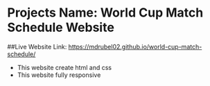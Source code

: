 # Projects Name: World Cup Match Schedule Website
##Live Website Link: https://mdrubel02.github.io/world-cup-match-schedule/

- This website create html and css
- This website fully responsive
